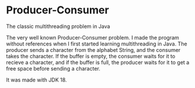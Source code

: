 # Producer-Consumer
The classic multithreading problem in Java

The very well known Producer-Consumer problem. I made the program without references when I first started learning multithreading in Java.
The producer sends a character from the alphabet String, and the consumer takes the character. If the buffer is empty, the consumer
waits for it to recieve a character, and if the buffer is full, the producer waits for it to get a free space before sending a character.

It was made with JDK 18.
